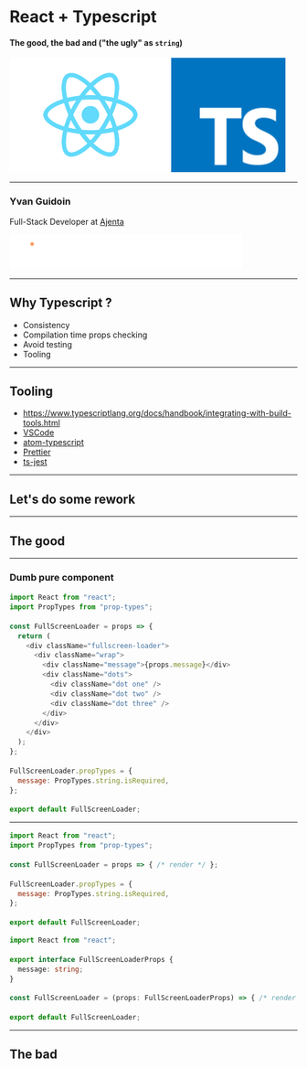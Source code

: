 # React + Typescript
#### The good, the bad and ("the ugly" as `string`)
<div><img class="custom-img" height="200" src="./react.png" /><img class="custom-img" height="200" src="./ts.png" /></div>

---

### Yvan Guidoin
Full-Stack Developer at [Ajenta](https://ajenta.net)
<div><img class="custom-img" height="60" src="./ajenta.png" /><img class="custom-img" height="60" src="./vscene.png" /></div>
<div></div>

---

## Why Typescript ?
- Consistency
- Compilation time props checking
- Avoid testing
- Tooling

---

## Tooling

- https://www.typescriptlang.org/docs/handbook/integrating-with-build-tools.html
- [VSCode](https://code.visualstudio.com/)
- [atom-typescript](https://atom.io/packages/atom-typescript)
- [Prettier](https://prettier.io)
- [ts-jest](https://github.com/kulshekhar/ts-jest)

---

## Let's do some rework

---

## The good

---

### Dumb pure component
```javascript
import React from "react";
import PropTypes from "prop-types";

const FullScreenLoader = props => {
  return (
    <div className="fullscreen-loader">
      <div className="wrap">
        <div className="message">{props.message}</div>
        <div className="dots">
          <div className="dot one" />
          <div className="dot two" />
          <div className="dot three" />
        </div>
      </div>
    </div>
  );
};

FullScreenLoader.propTypes = {
  message: PropTypes.string.isRequired,
};

export default FullScreenLoader;
```

---

```javascript
import React from "react";
import PropTypes from "prop-types";

const FullScreenLoader = props => { /* render */ };

FullScreenLoader.propTypes = {
  message: PropTypes.string.isRequired,
};

export default FullScreenLoader;
```
```typescript
import React from "react";

export interface FullScreenLoaderProps {
  message: string;
}

const FullScreenLoader = (props: FullScreenLoaderProps) => { /* render */ };

export default FullScreenLoader;
```
<!-- .element: class="fragment" data-fragment-index="2" -->

---

## The bad